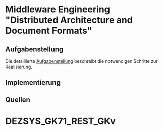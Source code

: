 # Middleware Engineering "Distributed Architecture and Document Formats"

## Aufgabenstellung
Die detaillierte [Aufgabenstellung](TASK.md) beschreibt die notwendigen Schritte zur Realisierung.

## Implementierung

## Quellen
# DEZSYS_GK71_REST_GKv
